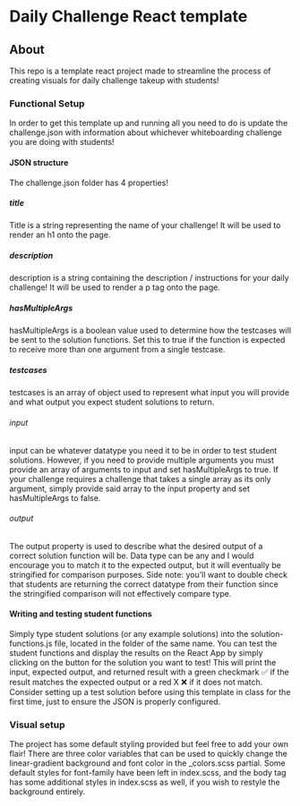 # Daily Challenge React template
## About
This repo is a template react project made to streamline the process of creating visuals for daily challenge takeup with students!

### Functional Setup
In order to get this template up and running all you need to do is update the challenge.json with information about whichever whiteboarding challenge you are doing with students!

#### JSON structure
The challenge.json folder has 4 properties!
##### title
Title is a string representing the name of your challenge! It will be used to render an h1 onto the page.
##### description
description is a string containing the description / instructions for your daily challenge! It will be used to render a p tag onto the page.
##### hasMultipleArgs
hasMultipleArgs is a boolean value used to determine how the testcases will be sent to the solution functions. Set this to true if the function is expected to receive more than one argument from a single testcase.
##### testcases
testcases is an array of object used to represent what input you will provide and what output you expect student solutions to return.
###### input
input can be whatever datatype you need it to be in order to test student solutions. However, if you need to provide multiple arguments you must provide an array of arguments to input and set hasMultipleArgs to true. If your challenge requires a challenge that takes a single array as its only argument, simply provide said array to the input property and set hasMultipleArgs to false.
###### output
The output property is used to describe what the desired output of a correct solution function will be. Data type can be any and I would encourage you to match it to the expected output, but it will eventually be stringified for comparison purposes. Side note: you'll want to double check that students are returning the correct datatype from their function since the stringified comparison will not effectively compare type.

#### Writing and testing student functions
Simply type student solutions (or any example solutions) into the solution-functions.js file, located in the folder of the same name. You can test the student functions and display the results on the React App by simply clicking on the button for the solution you want to test! This will print the input, expected output, and returned result with a green checkmark ✅ if the result matches the expected output or a red X ❌ if it does not match. Consider setting up a test solution before using this template in class for the first time, just to ensure the JSON is properly configured.

### Visual setup
The project has some default styling provided but feel free to add your own flair! There are three color variables that can be used to quickly change the linear-gradient background and font color in the _colors.scss partial. Some default styles for font-family have been left in index.scss, and the body tag has some additional styles in index.scss as well, if you wish to restyle the background entirely.